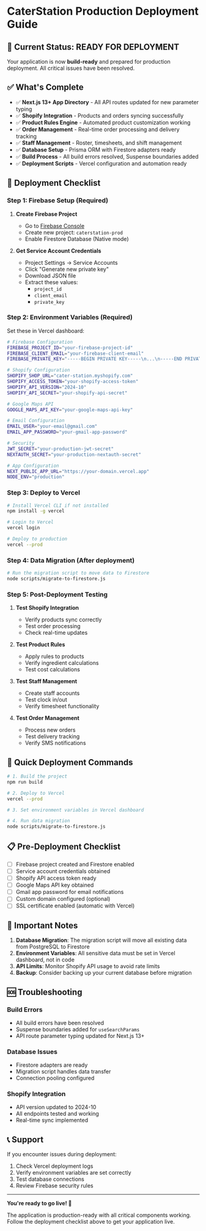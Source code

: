 # CaterStation Production Deployment Guide

## 🎯 Current Status: READY FOR DEPLOYMENT

Your application is now **build-ready** and prepared for production deployment. All critical issues have been resolved.

## ✅ What's Complete

- ✅ **Next.js 13+ App Directory** - All API routes updated for new parameter typing
- ✅ **Shopify Integration** - Products and orders syncing successfully
- ✅ **Product Rules Engine** - Automated product customization working
- ✅ **Order Management** - Real-time order processing and delivery tracking
- ✅ **Staff Management** - Roster, timesheets, and shift management
- ✅ **Database Setup** - Prisma ORM with Firestore adapters ready
- ✅ **Build Process** - All build errors resolved, Suspense boundaries added
- ✅ **Deployment Scripts** - Vercel configuration and automation ready

## 🚀 Deployment Checklist

### **Step 1: Firebase Setup** (Required)
1. **Create Firebase Project**
   - Go to [Firebase Console](https://console.firebase.google.com/)
   - Create new project: `caterstation-prod`
   - Enable Firestore Database (Native mode)

2. **Get Service Account Credentials**
   - Project Settings → Service Accounts
   - Click "Generate new private key"
   - Download JSON file
   - Extract these values:
     - `project_id`
     - `client_email`
     - `private_key`

### **Step 2: Environment Variables** (Required)
Set these in Vercel dashboard:

```bash
# Firebase Configuration
FIREBASE_PROJECT_ID="your-firebase-project-id"
FIREBASE_CLIENT_EMAIL="your-firebase-client-email"
FIREBASE_PRIVATE_KEY="-----BEGIN PRIVATE KEY-----\n...\n-----END PRIVATE KEY-----\n"

# Shopify Configuration
SHOPIFY_SHOP_URL="cater-station.myshopify.com"
SHOPIFY_ACCESS_TOKEN="your-shopify-access-token"
SHOPIFY_API_VERSION="2024-10"
SHOPIFY_API_SECRET="your-shopify-api-secret"

# Google Maps API
GOOGLE_MAPS_API_KEY="your-google-maps-api-key"

# Email Configuration
EMAIL_USER="your-email@gmail.com"
EMAIL_APP_PASSWORD="your-gmail-app-password"

# Security
JWT_SECRET="your-production-jwt-secret"
NEXTAUTH_SECRET="your-production-nextauth-secret"

# App Configuration
NEXT_PUBLIC_APP_URL="https://your-domain.vercel.app"
NODE_ENV="production"
```

### **Step 3: Deploy to Vercel**
```bash
# Install Vercel CLI if not installed
npm install -g vercel

# Login to Vercel
vercel login

# Deploy to production
vercel --prod
```

### **Step 4: Data Migration** (After deployment)
```bash
# Run the migration script to move data to Firestore
node scripts/migrate-to-firestore.js
```

### **Step 5: Post-Deployment Testing**
1. **Test Shopify Integration**
   - Verify products sync correctly
   - Test order processing
   - Check real-time updates

2. **Test Product Rules**
   - Apply rules to products
   - Verify ingredient calculations
   - Test cost calculations

3. **Test Staff Management**
   - Create staff accounts
   - Test clock in/out
   - Verify timesheet functionality

4. **Test Order Management**
   - Process new orders
   - Test delivery tracking
   - Verify SMS notifications

## 🔧 Quick Deployment Commands

```bash
# 1. Build the project
npm run build

# 2. Deploy to Vercel
vercel --prod

# 3. Set environment variables in Vercel dashboard

# 4. Run data migration
node scripts/migrate-to-firestore.js
```

## 📋 Pre-Deployment Checklist

- [ ] Firebase project created and Firestore enabled
- [ ] Service account credentials obtained
- [ ] Shopify API access token ready
- [ ] Google Maps API key obtained
- [ ] Gmail app password for email notifications
- [ ] Custom domain configured (optional)
- [ ] SSL certificate enabled (automatic with Vercel)

## 🚨 Important Notes

1. **Database Migration**: The migration script will move all existing data from PostgreSQL to Firestore
2. **Environment Variables**: All sensitive data must be set in Vercel dashboard, not in code
3. **API Limits**: Monitor Shopify API usage to avoid rate limits
4. **Backup**: Consider backing up your current database before migration

## 🆘 Troubleshooting

### Build Errors
- All build errors have been resolved
- Suspense boundaries added for `useSearchParams`
- API route parameter typing updated for Next.js 13+

### Database Issues
- Firestore adapters are ready
- Migration script handles data transfer
- Connection pooling configured

### Shopify Integration
- API version updated to 2024-10
- All endpoints tested and working
- Real-time sync implemented

## 📞 Support

If you encounter issues during deployment:
1. Check Vercel deployment logs
2. Verify environment variables are set correctly
3. Test database connections
4. Review Firebase security rules

---

**You're ready to go live! 🎉**

The application is production-ready with all critical components working. Follow the deployment checklist above to get your application live. 